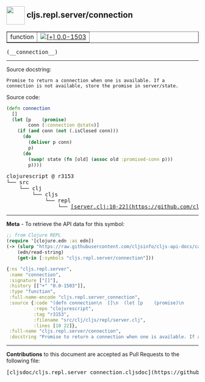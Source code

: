 ## <img width="48px" valign="middle" src="http://i.imgur.com/Hi20huC.png"> cljs.repl.server/connection

 <table border="1">
<tr>

<td>function</td>
<td><a href="https://github.com/cljsinfo/cljs-api-docs/tree/0.0-1503"><img valign="middle" alt="[+] 0.0-1503" src="https://img.shields.io/badge/+-0.0--1503-lightgrey.svg"></a> </td>
</tr>
</table>

 <samp>
(__connection__)<br>
</samp>

---




Source docstring:

```
Promise to return a connection when one is available. If a
connection is not available, store the promise in server/state.
```

Source code:

```clj
(defn connection
  []
  (let [p    (promise)
        conn (:connection @state)]
    (if (and conn (not (.isClosed conn)))
      (do
        (deliver p conn)
        p)
      (do
        (swap! state (fn [old] (assoc old :promised-conn p)))
        p))))
```

 <pre>
clojurescript @ r3153
└── src
    └── clj
        └── cljs
            └── repl
                └── <ins>[server.clj:10-22](https://github.com/clojure/clojurescript/blob/r3153/src/clj/cljs/repl/server.clj#L10-L22)</ins>
</pre>


---

__Meta__ - To retrieve the API data for this symbol:

```clj
;; from Clojure REPL
(require '[clojure.edn :as edn])
(-> (slurp "https://raw.githubusercontent.com/cljsinfo/cljs-api-docs/catalog/cljs-api.edn")
    (edn/read-string)
    (get-in [:symbols "cljs.repl.server/connection"]))
```

```clj
{:ns "cljs.repl.server",
 :name "connection",
 :signature ["[]"],
 :history [["+" "0.0-1503"]],
 :type "function",
 :full-name-encode "cljs.repl.server_connection",
 :source {:code "(defn connection\n  []\n  (let [p    (promise)\n        conn (:connection @state)]\n    (if (and conn (not (.isClosed conn)))\n      (do\n        (deliver p conn)\n        p)\n      (do\n        (swap! state (fn [old] (assoc old :promised-conn p)))\n        p))))",
          :repo "clojurescript",
          :tag "r3153",
          :filename "src/clj/cljs/repl/server.clj",
          :lines [10 22]},
 :full-name "cljs.repl.server/connection",
 :docstring "Promise to return a connection when one is available. If a\nconnection is not available, store the promise in server/state."}

```

---

__Contributions__ to this document are accepted as Pull Requests to the following file:

 <pre>
[cljsdoc/cljs.repl.server_connection.cljsdoc](https://github.com/cljsinfo/cljs-api-docs/blob/master/cljsdoc/cljs.repl.server_connection.cljsdoc)
</pre>

